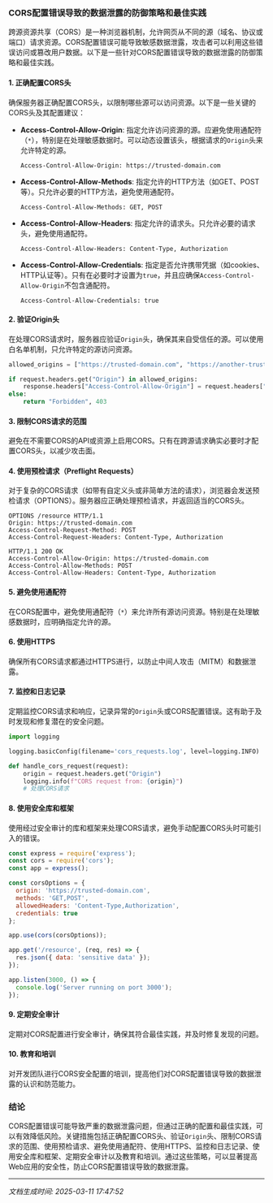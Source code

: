 ### CORS配置错误导致的数据泄露的防御策略和最佳实践

跨源资源共享（CORS）是一种浏览器机制，允许网页从不同的源（域名、协议或端口）请求资源。CORS配置错误可能导致敏感数据泄露，攻击者可以利用这些错误访问或篡改用户数据。以下是一些针对CORS配置错误导致的数据泄露的防御策略和最佳实践。

#### 1. 正确配置CORS头
确保服务器正确配置CORS头，以限制哪些源可以访问资源。以下是一些关键的CORS头及其配置建议：

- **Access-Control-Allow-Origin**: 指定允许访问资源的源。应避免使用通配符（`*`），特别是在处理敏感数据时。可以动态设置该头，根据请求的`Origin`头来允许特定的源。
  
  ```http
  Access-Control-Allow-Origin: https://trusted-domain.com
  ```

- **Access-Control-Allow-Methods**: 指定允许的HTTP方法（如GET、POST等）。只允许必要的HTTP方法，避免使用通配符。

  ```http
  Access-Control-Allow-Methods: GET, POST
  ```

- **Access-Control-Allow-Headers**: 指定允许的请求头。只允许必要的请求头，避免使用通配符。

  ```http
  Access-Control-Allow-Headers: Content-Type, Authorization
  ```

- **Access-Control-Allow-Credentials**: 指定是否允许携带凭据（如cookies、HTTP认证等）。只有在必要时才设置为`true`，并且应确保`Access-Control-Allow-Origin`不包含通配符。

  ```http
  Access-Control-Allow-Credentials: true
  ```

#### 2. 验证Origin头
在处理CORS请求时，服务器应验证`Origin`头，确保其来自受信任的源。可以使用白名单机制，只允许特定的源访问资源。

```python
allowed_origins = ["https://trusted-domain.com", "https://another-trusted-domain.com"]

if request.headers.get("Origin") in allowed_origins:
    response.headers["Access-Control-Allow-Origin"] = request.headers["Origin"]
else:
    return "Forbidden", 403
```

#### 3. 限制CORS请求的范围
避免在不需要CORS的API或资源上启用CORS。只有在跨源请求确实必要时才配置CORS头，以减少攻击面。

#### 4. 使用预检请求（Preflight Requests）
对于复杂的CORS请求（如带有自定义头或非简单方法的请求），浏览器会发送预检请求（OPTIONS）。服务器应正确处理预检请求，并返回适当的CORS头。

```http
OPTIONS /resource HTTP/1.1
Origin: https://trusted-domain.com
Access-Control-Request-Method: POST
Access-Control-Request-Headers: Content-Type, Authorization

HTTP/1.1 200 OK
Access-Control-Allow-Origin: https://trusted-domain.com
Access-Control-Allow-Methods: POST
Access-Control-Allow-Headers: Content-Type, Authorization
```

#### 5. 避免使用通配符
在CORS配置中，避免使用通配符（`*`）来允许所有源访问资源。特别是在处理敏感数据时，应明确指定允许的源。

#### 6. 使用HTTPS
确保所有CORS请求都通过HTTPS进行，以防止中间人攻击（MITM）和数据泄露。

#### 7. 监控和日志记录
定期监控CORS请求和响应，记录异常的`Origin`头或CORS配置错误。这有助于及时发现和修复潜在的安全问题。

```python
import logging

logging.basicConfig(filename='cors_requests.log', level=logging.INFO)

def handle_cors_request(request):
    origin = request.headers.get("Origin")
    logging.info(f"CORS request from: {origin}")
    # 处理CORS请求
```

#### 8. 使用安全库和框架
使用经过安全审计的库和框架来处理CORS请求，避免手动配置CORS头时可能引入的错误。

```javascript
const express = require('express');
const cors = require('cors');
const app = express();

const corsOptions = {
  origin: 'https://trusted-domain.com',
  methods: 'GET,POST',
  allowedHeaders: 'Content-Type,Authorization',
  credentials: true
};

app.use(cors(corsOptions));

app.get('/resource', (req, res) => {
  res.json({ data: 'sensitive data' });
});

app.listen(3000, () => {
  console.log('Server running on port 3000');
});
```

#### 9. 定期安全审计
定期对CORS配置进行安全审计，确保其符合最佳实践，并及时修复发现的问题。

#### 10. 教育和培训
对开发团队进行CORS安全配置的培训，提高他们对CORS配置错误导致的数据泄露的认识和防范能力。

### 结论
CORS配置错误可能导致严重的数据泄露问题，但通过正确的配置和最佳实践，可以有效降低风险。关键措施包括正确配置CORS头、验证`Origin`头、限制CORS请求的范围、使用预检请求、避免使用通配符、使用HTTPS、监控和日志记录、使用安全库和框架、定期安全审计以及教育和培训。通过这些策略，可以显著提高Web应用的安全性，防止CORS配置错误导致的数据泄露。

---

*文档生成时间: 2025-03-11 17:47:52*






















